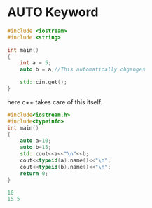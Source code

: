 # AUTO Keyword

```c++
#include <iostream>
#include <string>

int main()
{
	int a = 5;
    auto b = a;//This automatically chganges

	std::cin.get();
}
```

here c++ takes care of this itself.

```c++
#include<iostream.h>
#include<typeinfo>
int main()
{
	auto a=10;
	auto b=15;
	std::cout<<a<<"\n"<<b;
	cout<<typeid(a).name()<<"\n";
	cout<<typeid(b).name()<<"\n";
	return 0;
}

10
15.5

```
